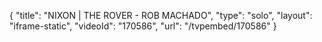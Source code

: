 {
    "title": "NIXON | THE ROVER - ROB MACHADO",
    "type": "solo",
    "layout": "iframe-static",
    "videoId": "170586",
    "url": "\/tvpembed\/170586"
}